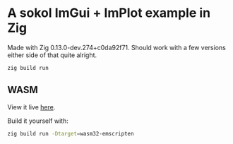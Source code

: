 # A sokol ImGui + ImPlot example in Zig

Made with Zig 0.13.0-dev.274+c0da92f71. Should work with a few versions either side of that quite alright.

```bash
zig build run
```

## WASM

View it live [here](https://fjebaker.github.io/zig-sokol-imgui-wasm/).

Build it yourself with:

```bash
zig build run -Dtarget=wasm32-emscripten
```
